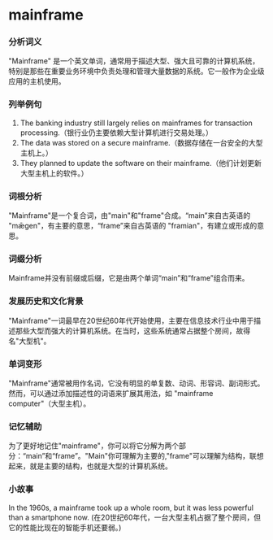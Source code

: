 # mainframe

### 分析词义

  

"Mainframe" 是一个英文单词，通常用于描述大型、强大且可靠的计算机系统，特别是那些在重要业务环境中负责处理和管理大量数据的系统。它一般作为企业级应用的主机使用。

  

### 列举例句

  

1.  The banking industry still largely relies on mainframes for transaction processing.（银行业仍主要依赖大型计算机进行交易处理。）
2.  The data was stored on a secure mainframe.（数据存储在一台安全的大型主机上。）
3.  They planned to update the software on their mainframe.（他们计划更新大型主机上的软件。）

  

### 词根分析

  

"Mainframe"是一个复合词，由"main"和"frame"合成。“main”来自古英语的 "mǣgen"，有主要的意思，“frame”来自古英语的 "framian"，有建立或形成的意思。

  

### 词缀分析

  

Mainframe并没有前缀或后缀，它是由两个单词“main”和“frame”组合而来。

  

### 发展历史和文化背景

  

"Mainframe"一词最早在20世纪60年代开始使用，主要在信息技术行业中用于描述那些大型而强大的计算机系统。在当时，这些系统通常占据整个房间，故得名"大型机"。

  

### 单词变形

  

"Mainframe"通常被用作名词，它没有明显的单复数、动词、形容词、副词形式。然而，可以通过添加描述性的词语来扩展其用法，如 "mainframe computer"（大型主机）。

  

### 记忆辅助

  

为了更好地记住"mainframe"，你可以将它分解为两个部分：“main”和“frame”。"Main"你可理解为主要的,"frame"可以理解为结构，联想起来，就是主要的结构，也就是大型的计算机系统。

  

### 小故事

  

In the 1960s, a mainframe took up a whole room, but it was less powerful than a smartphone now. (在20世纪60年代，一台大型主机占据了整个房间，但它的性能比现在的智能手机还要弱。)
